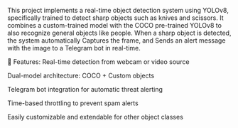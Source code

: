 This project implements a real-time object detection system using YOLOv8, specifically trained to detect sharp objects such as knives and scissors.
It combines a custom-trained model with the COCO pre-trained YOLOv8 to also recognize general objects like people.
When a sharp object is detected, the system automatically Captures the frame, and Sends an alert message with the image to a Telegram bot in real-time.

🔧 Features:
Real-time detection from webcam or video source

Dual-model architecture: COCO + Custom objects

Telegram bot integration for automatic threat alerting

Time-based throttling to prevent spam alerts

Easily customizable and extendable for other object classes
